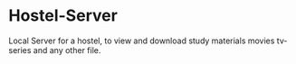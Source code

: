 # Hostel-Server
Local Server for a hostel, to view and download study materials movies tv-series and any other file.
